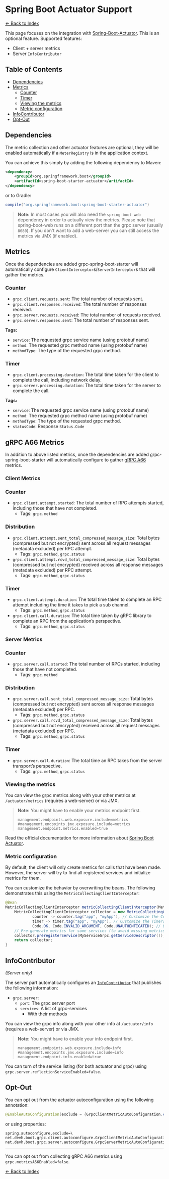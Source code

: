 # Spring Boot Actuator Support

[<- Back to Index](index.md)

This page focuses on the integration with
[Spring-Boot-Actuator](https://docs.spring.io/spring-boot/docs/current/reference/html/production-ready-endpoints.html).
This is an optional feature. Supported features:

- Client + server metrics
- Server `InfoContributor`

## Table of Contents <!-- omit in toc -->

- [Dependencies](#dependencies)
- [Metrics](#metrics)
  - [Counter](#counter)
  - [Timer](#timer)
  - [Viewing the metrics](#viewing-the-metrics)
  - [Metric configuration](#metric-configuration)
- [InfoContributor](#infocontributor)
- [Opt-Out](#opt-out)

## Dependencies

The metric collection and other actuator features are optional, they will be enabled automatically if a `MeterRegistry`
is in the application context.

You can achieve this simply by adding the following dependency to Maven:

````xml
<dependency>
    <groupId>org.springframework.boot</groupId>
    <artifactId>spring-boot-starter-actuator</artifactId>
</dependency>
````

or to Gradle:

````groovy
compile("org.springframework.boot:spring-boot-starter-actuator")
````

> **Note:** In most cases you will also need the `spring-boot-web` dependency in order to actually view the metrics.
> Please note that spring-boot-web runs on a different port than the grpc server (usually `8080`). If you don't want to
> add a web-server you can still access the metrics via JMX (if enabled).

## Metrics

Once the dependencies are added grpc-spring-boot-starter will automatically configure `ClientInterceptor`s/`ServerInterceptor`s that will gather the metrics.

### Counter

- `grpc.client.requests.sent`: The total number of requests sent.
- `grpc.client.responses.received`: The total number of responses received.
- `grpc.server.requests.received`: The total number of requests received.
- `grpc.server.responses.sent`: The total number of responses sent.

**Tags:**

- `service`: The requested grpc service name (using protobuf name)
- `method`: The requested grpc method name (using protobuf name)
- `methodType`: The type of the requested grpc method.

### Timer

- `grpc.client.processing.duration`: The total time taken for the client to complete the call, including network delay.
- `grpc.server.processing.duration`: The total time taken for the server to complete the call.

**Tags:**

- `service`: The requested grpc service name (using protobuf name)
- `method`: The requested grpc method name (using protobuf name)
- `methodType`: The type of the requested grpc method.
- `statusCode`: Response `Status.Code`

## gRPC A66 Metrics

In addition to above listed metrics, once the dependencies are added grpc-spring-boot-starter will automatically configure to gather [gRPC A66](https://github.com/grpc/proposal/blob/master/A66-otel-stats.md) metrics.

### Client Metrics

### Counter

- `grpc.client.attempt.started`: The total number of RPC attempts started, including those that have not completed.
  - Tags: `grpc.method`

### Distribution

- `grpc.client.attempt.sent_total_compressed_message_size`: Total bytes (compressed but not encrypted) sent across all request messages (metadata excluded) per RPC attempt.
  - Tags: `grpc.method`, `grpc.status`
- `grpc.client.attempt.rcvd_total_compressed_message_size`: Total bytes (compressed but not encrypted) received across all response messages (metadata excluded) per RPC attempt.
  - Tags: `grpc.method`, `grpc.status`

### Timer

- `grpc.client.attempt.duration`: The total time taken to complete an RPC attempt including the time it takes to pick a sub channel.
  - Tags: `grpc.method`, `grpc.status`
- `grpc.client.call.duration`: The total time taken by gRPC library to complete an RPC from the application’s perspective.
  - Tags: `grpc.method`, `grpc.status`

### Server Metrics

### Counter

- `grpc.server.call.started`: The total number of RPCs started, including those that have not completed.
  - Tags: `grpc.method`

### Distribution

- `grpc.server.call.sent_total_compressed_message_size`: Total bytes (compressed but not encrypted) sent across all response messages (metadata excluded) per RPC.
  - Tags: `grpc.method`, `grpc.status`
- `grpc.server.call.rcvd_total_compressed_message_size`: Total bytes (compressed but not encrypted) received across all request messages (metadata excluded) per RPC.
  - Tags: `grpc.method`, `grpc.status`

### Timer

- `grpc.server.call.duration`: The total time an RPC takes from the server transport’s perspective.
  - Tags: `grpc.method`, `grpc.status`

### Viewing the metrics

You can view the grpc metrics along with your other metrics at `/actuator/metrics` (requires a web-server) or via JMX.

> **Note:** You might have to enable your metrics endpoint first.
>
> ````properties
> management.endpoints.web.exposure.include=metrics
> #management.endpoints.jmx.exposure.include=metrics
> management.endpoint.metrics.enabled=true
> ````

Read the official documentation for more information about
[Spring Boot Actuator](https://docs.spring.io/spring-boot/docs/current/reference/html/production-ready-endpoints.html).

### Metric configuration

By default, the client will only create metrics for calls that have been made. However, the server will try to find all
registered services and initialize metrics for them.

You can customize the behavior by overwriting the beans. The following demonstrates this using the
`MetricCollectingClientInterceptor`:

````java
@Bean
MetricCollectingClientInterceptor metricCollectingClientInterceptor(MeterRegistry registry) {
    MetricCollectingClientInterceptor collector = new MetricCollectingClientInterceptor(registry,
            counter -> counter.tag("app", "myApp"), // Customize the Counters
            timer -> timer.tag("app", "myApp"), // Customize the Timers
            Code.OK, Code.INVALID_ARGUMENT, Code.UNAUTHENTICATED); // Eagerly initialized status codes
    // Pre-generate metrics for some services (to avoid missing metrics after restarts)
    collector.preregisterService(MyServiceGrpc.getServiceDescriptor());
    return collector;
}
````

## InfoContributor

*(Server only)*

The server part automatically configures an
[`InfoContributor`](https://docs.spring.io/spring-boot/docs/current/api/org/springframework/boot/actuate/info/InfoContributor.html)
that publishes the following information:

- `grpc.server`:
  - `port`: The grpc server port
  - `services`: A list of grpc-services
    - With their methods

You can view the grpc info along with your other info at `/actuator/info` (requires a web-server) or via JMX.

> **Note:** You might have to enable your info endpoint first.
>
> ````properties
> management.endpoints.web.exposure.include=info
> #management.endpoints.jmx.exposure.include=info
> management.endpoint.info.enabled=true
> ````

You can turn of the service listing (for both actuator and grpc) using `grpc.server.reflectionServiceEnabled=false`.

## Opt-Out

You can opt out from the actuator autoconfiguration using the following annotation:

````java
@EnableAutoConfiguration(exclude = {GrpcClientMetricAutoConfiguration.class, GrpcServerMetricAutoConfiguration.class})
````

or using properties:

````properties
spring.autoconfigure.exclude=\
net.devh.boot.grpc.client.autoconfigure.GrpcClientMetricAutoConfiguration,\
net.devh.boot.grpc.server.autoconfigure.GrpcServerMetricAutoConfiguration
````

----------

You can opt out from collecting gRPC A66 metrics using `grpc.metricsA66Enabled=false`.

[<- Back to Index](index.md)
